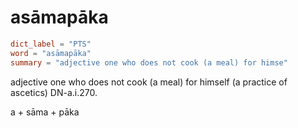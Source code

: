 # asāmapāka

``` toml
dict_label = "PTS"
word = "asāmapāka"
summary = "adjective one who does not cook (a meal) for himse"
```

adjective one who does not cook (a meal) for himself (a practice of ascetics) DN\-a.i.270.

a \+ sāma \+ pāka


